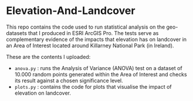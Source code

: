 # Elevation-And-Landcover
This repo contains the code used to run statistical analysis on the geo-datasets that I produced in ESRI ArcGIS Pro. The tests serve as complementary evidence of the impacts that elevation has on landcover in an Area of Interest located around Killarney National Park (in Ireland).

These are the contents I uploaded:
- `anova.py` : runs the Analysis of Variance (ANOVA) test on a dataset of 10.000 random points generated within the Area of Interest and checks its result against a chosen significance level.
- `plots.py` : contains the code for plots that visualise the impact of elevation on landcover.
